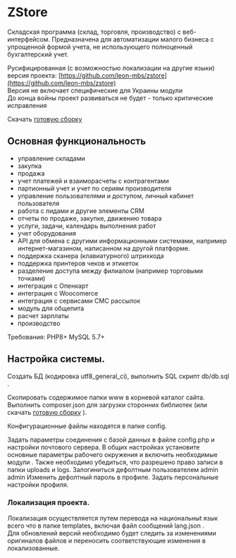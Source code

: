 # ZStore

Складская программа (склад, торговля, производство) с веб-интерфейсом.
Предназначена для автоматизации малого бизнеса с упрощенной формой учета, не использующего
полноценный бухгалтерский учет.
   
Русифицированная (с  возможностью локализации на  другие языки) версия проекта: [https://github.com/leon-mbs/zstore](https://github.com/leon-mbs/zstore)  
Версия  не включает  специфические для Украины  модули     
До конца войны проект развиваться  не будет - только  критические  исправления  

Скачать  [готовую  сборку](https://zippy.com.ua/download/fullzstore_ru.zip)  


## Основная функциональность
 
* управление складами
* закупка
* продажа
* учет платежей и взаиморасчеты с контрагентами
* партионный учет и учет по сериям производителя
* управление пользователями и доступом, личный кабинет пользователя
* работа с лидами и другие элементы CRM
* отчеты по продаже, закупке, движению товара
* услуги, задачи, календарь выполнения работ
* учет оборудования
* API для обмена с другими информационными системами, например интернет-магазином, написанном на другой платформе.
* поддержка сканера (клавиатурного) штрихкода 
* поддержка принтеров чеков и этикеток 
* разделение доступа между филиалом (например торговыми точками)
* интеграция с Опенкарт
* интеграция с Woocomerce
* интеграция с сервисами СМС рассылок
* модуль для общепита
* расчет зарплаты
* производство


Требования: PHP8+ MySQL 5.7+  

## Настройка системы.

   Создать БД (кодировка utf8_general_ci), выполнить SQL скрипт db/db.sql  .
  
   Скопировать содержимое папки www в корневой каталог сайта.
   Выполнить composer.json для загрузки сторонних библиотек (или скачать [готовую сборку](https://ru.zippy.com.ua/download/fullzstore.zip)  ).

  
   Конфигурационные файлы находятся в папке config.

   Задать параметры соединения с базой данных в файле config.php и  настройки почтового сервера.
   В общих настройках установите основные параметры рабочего окружения и включить необходимые модули .
   Также необходимо убедиться, что разрешено право записи в папки uploads и logs.
   Залогиниться дефолтным пользователем admin admin
   Изменить дефолтный пароль в профиле. 
   Задать персональные настройки профиля.

### Локализация проекта.
Локализация осуществляется  путем перевода на  национальныt язык всего  что  в  папке  templates, включая  файл
сообщений  lang.json .    
Для обновлений версий необходимо  будет следить за  изменениями оригиналов файлов  и переносить 
соответствующие  изменения в локализованные.  



 
